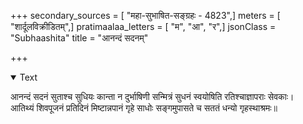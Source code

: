 +++
secondary_sources = [ "महा-सुभाषित-सङ्ग्रहः - 4823",]
meters = [ "शार्दूलविक्रीडितम्",]
pratimaalaa_letters = [ "म", "आ", "र",]
jsonClass = "Subhaashita"
title = "आनन्दं सदनम्"

+++

<details open><summary>Text</summary>

आनन्दं सदनं सुताश्च सुधियः कान्ता न दुर्भाषिणी सन्मित्रं सुधनं स्वयोषिति रतिश्चाज्ञापराः सेवकाः।  
आतिथ्यं शिवपूजनं प्रतिदिनं मिष्टान्नपानं गृहे साधोः सङ्गमुपासते च सततं धन्यो गृहस्थाश्रमः॥
</details>
